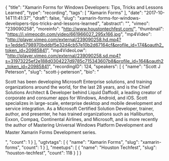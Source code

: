 {
  "title": "Xamarin Forms for Windows Developers: Tips, Tricks and Lessons Learned",
  "type": "recording",
  "tags": [
    "Xamarin Forms"
  ],
  "date": "2017-10-14T11:41:37",
  "draft": false,
  "slug": "xamarin-forms-for-windows-developers-tips-tricks-and-lessons-learned",
  "abstract": "",
  "vimeo": "239090258",
  "moreinfo": "http://www.houstontechfest.com/",
  "thumbnail": "https://i.vimeocdn.com/video/661966027_295x166.jpg",
  "mp4Video": "http://player.vimeo.com/external/239090258.hd.mp4?s=1edde5798970bddbf5e32d4cb57e10b2d67164cf&profile_id=174&oauth2_token_id=20985841",
  "mp4VideoLow": "http://player.vimeo.com/external/239090258.sd.mp4?s=31973225ef2e188d0304227d9785c715343607b8&profile_id=164&oauth2_token_id=20985841",
  "recordingID": 124,
  "speakers": [
    {
      "name": "Scott J Peterson",
      "slug": "scott-j-peterson",
      "bio": "<p>Scott has been developing Microsoft Enterprise solutions, and training organizations around the world, for the last 28 years, and is the Chief Solutions Architect & Developer behind Liquid Daffodil, a leading creator of corporate and consumer apps for Windows, Android, and iOS. Scott specializes in large-scale, enterprise desktop and mobile development and service integration. As a Microsoft Certified Solution Developer, trainer, author, and presenter, he has trained organizations such as Halliburton, Exxon, Compaq, Continental Airlines, and Microsoft, and is more recently the author of Mastering Universal Windows Platform Development and Master Xamarin Forms Development series.</p>",
      "count": 1
    }
  ],
  "ugtvtags": [
    {
      "name": "Xamarin Forms",
      "slug": "xamarin-forms",
      "count": 1
    }
  ],
  "meetups": [
    {
      "name": "Houston Techfest",
      "slug": "houston-techfest",
      "count": 118
    }
  ]
}